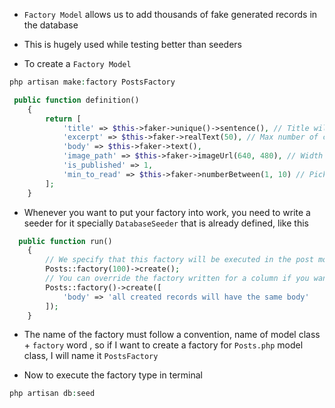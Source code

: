 - `Factory Model` allows us to add thousands of fake generated records in the database
- This is hugely used while testing better than seeders

- To create a `Factory Model`
````php
php artisan make:factory PostsFactory
````


````php
 public function definition()
    {
        return [
            'title' => $this->faker->unique()->sentence(), // Title will be unique
            'excerpt' => $this->faker->realText(50), // Max number of characters are 50
            'body' => $this->faker->text(),
            'image_path' => $this->faker->imageUrl(640, 480), // Width & height of the image
            'is_published' => 1,
            'min_to_read' => $this->faker->numberBetween(1, 10) // Pick a number from range (1,10)
        ];
    }
````

- Whenever you want to put your factory into work, you need to
write a seeder for it specially `DatabaseSeeder` that is already defined, like this

````php
  public function run()
    {
        // We specify that this factory will be executed in the post model
        Posts::factory(100)->create();
        // You can override the factory written for a column if you want
        Posts::factory()->create([
            'body' => 'all created records will have the same body'
        ]);
    }
````

- The name of the factory must follow a convention, name of model class + `factory` word
, so if I want to create a factory for `Posts.php` model class, I will name it
  `PostsFactory`

- Now to execute the factory type in terminal
````php
php artisan db:seed
````